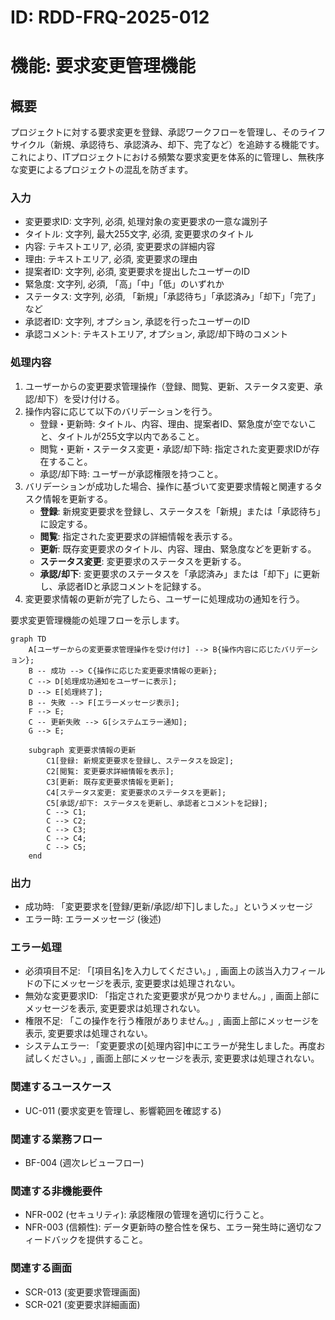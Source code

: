 # ID: RDD-FRQ-2025-012

# 機能: 要求変更管理機能

## 概要

プロジェクトに対する要求変更を登録、承認ワークフローを管理し、そのライフサイクル（新規、承認待ち、承認済み、却下、完了など）を追跡する機能です。これにより、ITプロジェクトにおける頻繁な要求変更を体系的に管理し、無秩序な変更によるプロジェクトの混乱を防ぎます。

### 入力

- 変更要求ID: 文字列, 必須, 処理対象の変更要求の一意な識別子
- タイトル: 文字列, 最大255文字, 必須, 変更要求のタイトル
- 内容: テキストエリア, 必須, 変更要求の詳細内容
- 理由: テキストエリア, 必須, 変更要求の理由
- 提案者ID: 文字列, 必須, 変更要求を提出したユーザーのID
- 緊急度: 文字列, 必須, 「高」「中」「低」のいずれか
- ステータス: 文字列, 必須, 「新規」「承認待ち」「承認済み」「却下」「完了」など
- 承認者ID: 文字列, オプション, 承認を行ったユーザーのID
- 承認コメント: テキストエリア, オプション, 承認/却下時のコメント

### 処理内容

1. ユーザーからの変更要求管理操作（登録、閲覧、更新、ステータス変更、承認/却下）を受け付ける。
1. 操作内容に応じて以下のバリデーションを行う。
   - 登録・更新時: タイトル、内容、理由、提案者ID、緊急度が空でないこと、タイトルが255文字以内であること。
   - 閲覧・更新・ステータス変更・承認/却下時: 指定された変更要求IDが存在すること。
   - 承認/却下時: ユーザーが承認権限を持つこと。
1. バリデーションが成功した場合、操作に基づいて変更要求情報と関連するタスク情報を更新する。
   - **登録**: 新規変更要求を登録し、ステータスを「新規」または「承認待ち」に設定する。
   - **閲覧**: 指定された変更要求の詳細情報を表示する。
   - **更新**: 既存変更要求のタイトル、内容、理由、緊急度などを更新する。
   - **ステータス変更**: 変更要求のステータスを更新する。
   - **承認/却下**: 変更要求のステータスを「承認済み」または「却下」に更新し、承認者IDと承認コメントを記録する。
1. 変更要求情報の更新が完了したら、ユーザーに処理成功の通知を行う。

要求変更管理機能の処理フローを示します。

```mermaid
graph TD
    A[ユーザーからの変更要求管理操作を受け付け] --> B{操作内容に応じたバリデーション};
    B -- 成功 --> C{操作に応じた変更要求情報の更新};
    C --> D[処理成功通知をユーザーに表示];
    D --> E[処理終了];
    B -- 失敗 --> F[エラーメッセージ表示];
    F --> E;
    C -- 更新失敗 --> G[システムエラー通知];
    G --> E;

    subgraph 変更要求情報の更新
        C1[登録: 新規変更要求を登録し、ステータスを設定];
        C2[閲覧: 変更要求詳細情報を表示];
        C3[更新: 既存変更要求情報を更新];
        C4[ステータス変更: 変更要求のステータスを更新];
        C5[承認/却下: ステータスを更新し、承認者とコメントを記録];
        C --> C1;
        C --> C2;
        C --> C3;
        C --> C4;
        C --> C5;
    end
```

### 出力

- 成功時: 「変更要求を[登録/更新/承認/却下]しました。」というメッセージ
- エラー時: エラーメッセージ (後述)

### エラー処理

- 必須項目不足: 「[項目名]を入力してください。」, 画面上の該当入力フィールドの下にメッセージを表示, 変更要求は処理されない。
- 無効な変更要求ID: 「指定された変更要求が見つかりません。」, 画面上部にメッセージを表示, 変更要求は処理されない。
- 権限不足: 「この操作を行う権限がありません。」, 画面上部にメッセージを表示, 変更要求は処理されない。
- システムエラー: 「変更要求の[処理内容]中にエラーが発生しました。再度お試しください。」, 画面上部にメッセージを表示, 変更要求は処理されない。

### 関連するユースケース

- UC-011 (要求変更を管理し、影響範囲を確認する)

### 関連する業務フロー

- BF-004 (週次レビューフロー)

### 関連する非機能要件

- NFR-002 (セキュリティ): 承認権限の管理を適切に行うこと。
- NFR-003
  (信頼性): データ更新時の整合性を保ち、エラー発生時に適切なフィードバックを提供すること。

### 関連する画面

- SCR-013 (変更要求管理画面)
- SCR-021 (変更要求詳細画面)
